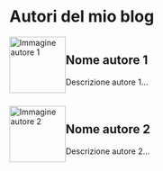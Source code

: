 <!DOCTYPE html>
<html>
<head>
  <title>Autore del blog</title>
  <style>
    .autore {
      display: flex;
      margin-bottom: 20px;
    }
    .autore immagine {
      margin-right: 10px;
    }
    .autore descrizione {
      font-style: italic;
    }
  </style>
</head>
<body>
  <h1>Autori del mio blog</h1>

  <div class="autore">
    <img src="immagine1.jpg" alt="Immagine autore 1" width="100" height="100">
    <div class="descrizione">
      <h2>Nome autore 1</h2>
      <p>Descrizione autore 1...</p>
    </div>
  </div>

  <div class="autore">
    <img src="immagine2.jpg" alt="Immagine autore 2" width="100" height="100">
    <div class="descrizione">
      <h2>Nome autore 2</h2>
      <p>Descrizione autore 2...</p>
    </div>
  </div>

  <!-- Aggiungi altre sezioni per gli altri autori del blog -->

</body>
</html>
